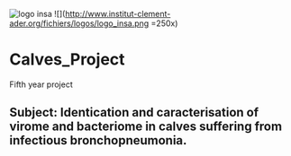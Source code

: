 ![logo insa](http://www.institut-clement-ader.org/fichiers/logos/logo_insa.png)
![](http://www.institut-clement-ader.org/fichiers/logos/logo_insa.png =250x)
# Calves_Project
Fifth year project

## Subject: Identication and caracterisation of virome and bacteriome in calves suffering from infectious bronchopneumonia.
